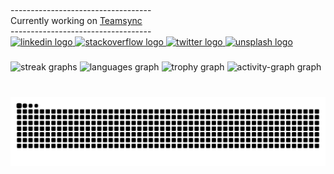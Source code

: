 <div align="left">
<!--   <img src="https://skillicons.dev/icons?i=cpp" height="34" alt="cplusplus logo"  />
  <img width="10" />
  <img src="https://cdn.jsdelivr.net/gh/devicons/devicon/icons/javascript/javascript-original.svg" height="34" alt="javascript logo"  />
  <img width="10" />
  <img src="https://cdn.jsdelivr.net/gh/devicons/devicon/icons/html5/html5-original.svg" height="34" alt="html5 logo"  />
  <img width="10" />
  <img src="https://cdn.simpleicons.org/tailwindcss/06B6D4" height="34" alt="tailwindcss logo"  />
  <img width="10" />
  <img src="https://cdn.jsdelivr.net/gh/devicons/devicon/icons/react/react-original.svg" height="34" alt="react logo"  />
  <img width="10" />
  <img src="https://cdn.jsdelivr.net/gh/devicons/devicon/icons/redux/redux-original.svg" height="34" alt="redux logo"  />
  <img width="10" />
  <img src="https://cdn.simpleicons.org/appwrite/F02E65" height="34" alt="appwrite logo"  />
  <img width="10" />
  <img src="https://cdn.jsdelivr.net/gh/devicons/devicon/icons/mongodb/mongodb-original.svg" height="34" alt="mongodb logo"  />
  <img width="10" />
  <img src="https://cdn.jsdelivr.net/gh/devicons/devicon/icons/firebase/firebase-plain.svg" height="34" alt="firebase logo"  />
  <img width="10" />
  <img src="https://cdn.jsdelivr.net/gh/devicons/devicon/icons/mysql/mysql-original.svg" height="34" alt="mysql logo"  />
  <img width="10" />
  <img src="https://cdn.jsdelivr.net/gh/devicons/devicon/icons/nodejs/nodejs-original.svg" height="34" alt="nodejs logo"  />
  <img width="10" />
  <img src="https://cdn.jsdelivr.net/gh/devicons/devicon/icons/npm/npm-original-wordmark.svg" height="34" alt="npm logo"  />
  <img width="10" />
  <img src="https://cdn.jsdelivr.net/gh/devicons/devicon/icons/numpy/numpy-original.svg" height="34" alt="numpy logo"  />
  <img width="10" />
  <img src="https://cdn.jsdelivr.net/gh/devicons/devicon/icons/python/python-original.svg" height="34" alt="python logo"  />
  <img width="10" />
  <img src="https://skillicons.dev/icons?i=solidity" height="34" alt="solidity logo"  />
  <img width="10" />
  <img src="https://cdn.jsdelivr.net/gh/devicons/devicon/icons/tensorflow/tensorflow-original.svg" height="34" alt="tensorflow logo"  />
  <img width="10" />
  <img src="https://skillicons.dev/icons?i=github" height="34" alt="github logo"  />
  <img width="10" />
  <img src="https://skillicons.dev/icons?i=git" height="34" alt="git logo"  />
  <img width="10" />
  <img src="https://cdn.jsdelivr.net/gh/devicons/devicon/icons/vscode/vscode-original.svg" height="34" alt="vscode logo"  />
  <img width="10" />
  <img src="https://cdn.simpleicons.org/discord/5865F2" height="34" alt="discord logo"  /> -->
</div>

###
<div>-----------------------------------</div>      
<div>Currently working on <span><a href="https://github.com/Velstruck/teamsync-app">Teamsync</a></div>
<div>-----------------------------------</div>
<div align="left">
  
  <a href="https://www.linkedin.com/in/vasudev7/" target="_blank">
    <img src="https://img.shields.io/static/v1?message=LinkedIn&logo=linkedin&label=&color=0077B5&logoColor=white&labelColor=&style=for-the-badge" height="35" alt="linkedin logo"  />
  </a>
  <a href="https://stackoverflow.com/users/17309766/velstruck" target="_blank">
    <img src="https://img.shields.io/static/v1?message=Stackoverflow&logo=stackoverflow&label=&color=FE7A16&logoColor=white&labelColor=&style=for-the-badge" height="35" alt="stackoverflow logo"  />
  </a>
  <a href="https://x.com/Velstruck" target="_blank">
    <img src="https://img.shields.io/static/v1?message=Twitter&logo=twitter&label=&color=1DA1F2&logoColor=white&labelColor=&style=for-the-badge" height="35" alt="twitter logo"  />
  </a>
  <a href="https://unsplash.com/@velstruck" target="_blank">
    <img src="https://img.shields.io/static/v1?message=Unsplash&logo=unsplash&label=&color=111&logoColor=white&labelColor=&style=for-the-badge" height="35" alt="unsplash logo"  />
  </a>
</div>

###
<div align="left">
  <img src="https://streak-stats.demolab.com?user=Velstruck&locale=en&mode=daily&theme=chartreuse-dark&hide_border=true&border_radius=5&order=3" height="150" alt="streak graphs"  />
  <img src="https://github-readme-stats.vercel.app/api/top-langs?username=Velstruck&locale=en&hide_title=false&layout=compact&card_width=320&langs_count=6&theme=chartreuse-dark&hide_border=true&order=2" height="150" alt="languages graph"  />
  <img src="https://github-profile-trophy.vercel.app?username=Velstruck&theme=dark_lover&column=5&row=1&margin-w=8&margin-h=8&no-bg=true&no-frame=true&order=4" height="150" alt="trophy graph"  />
  <img src="https://github-readme-activity-graph.vercel.app/graph?username=Velstruck&radius=15&theme=chartreuse-dark&area=true&order=5&hide_border=true&hide_title=false" height="300" alt="activity-graph graph"  />
</div>

###
<br clear="both">
<img src="https://raw.githubusercontent.com/Velstruck/Velstruck/output/snake.svg" alt="Snake animation" />
